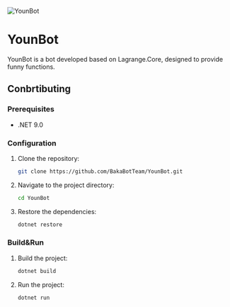 ![YounBot](https://socialify.git.ci/BakaBotTeam/YounBot/image?font=Inter&logo=https%3A%2F%2Favatars.githubusercontent.com%2Fu%2F112798228&name=1&owner=1&pattern=Brick+Wall&theme=Auto)
 
# YounBot

YounBot is a bot developed based on Lagrange.Core, designed to provide funny functions.

## Conbrtibuting

### Prerequisites

- .NET 9.0

### Configuration

1. Clone the repository:
    ```sh
    git clone https://github.com/BakaBotTeam/YounBot.git
    ```
2. Navigate to the project directory:
    ```sh
    cd YounBot
    ```
3. Restore the dependencies:
    ```sh
    dotnet restore
    ```

### Build&Run

1. Build the project:
    ```sh
    dotnet build
    ```
2. Run the project:
    ```sh
    dotnet run
    ```
